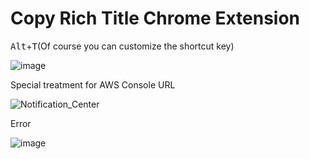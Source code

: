 # Copy Rich Title Chrome Extension

<kbd>Alt</kbd>+<kbd>T</kbd>(Of course you can customize the shortcut key)

![image](https://github.com/nogahighland/copy-rich-title-chrome-extension/assets/1780339/ec5a521e-2eae-49f1-848f-1d00639bdff3)

Special treatment for AWS Console URL

![Notification_Center](https://github.com/nogahighland/copy-rich-title-chrome-extension/assets/1780339/9f05ed5e-1911-47cb-bb68-3aba9aea5718)

Error

![image](https://github.com/nogahighland/copy-rich-title-chrome-extension/assets/1780339/90b45aea-47d8-4e13-bd3c-369b31e3e424)
